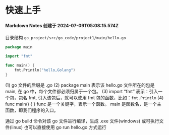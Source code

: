 # 快速上手

#### Markdown Notes 创建于 2024-07-09T05:08:15.574Z
目录结构
`go_project/src/go_code/project1/main/hello.go`

```go
package main

import "fmt"

func main() {
	fmt.Println("hello,Golang")
}
```

(1) go 文件的后缀是 .go
(2) package main
表示该 hello.go 文件所在的包是 main, 在 go 中，每个文件都必须归属于一个包。
(3) import “fmt”
表示：引入一个包，包名 fmt, 引入该包后，就可以使用 fmt 包的函数，比如：`fmt.Println`
(4) func main() {
}
func 是一个关键字，表示一个函数。
main 是函数名，是一个主函数，即我们程序的入口。

通过 go build 命令对该 go 文件进行编译，生成 .exe 文件(windows) 或可执行文件(linux)
也可以直接使用 go run hello.go 方式运行